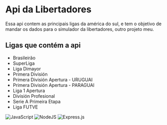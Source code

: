 <h1>Api da Libertadores</h1>
<p>Essa api contem as principais ligas da américa do sul, e tem o objetivo de mandar os dados para o simulador da libertadores, outro projeto meu.</p>
<h2>Ligas que contém a api</h2>
<ul>
  <li>Brasileirão</li>
  <li>SuperLiga</li>
  <li>Liga Dimayor</li>
  <li>Primera División</li>
  <li>Primera División Apertura - URUGUAI</li>
  <li>Primera División Apertura - PARAGUAI</li>
  <li>Liga 1 Apertura</li>
  <li>División Profesional</li>
  <li>Serie A Primeira Etapa</li>
  <li>Liga FUTVE</li>
</ul>

![JavaScript](https://img.shields.io/badge/javascript-%23323330.svg?style=for-the-badge&logo=javascript&logoColor=%23F7DF1E)
![NodeJS](https://img.shields.io/badge/node.js-6DA55F?style=for-the-badge&logo=node.js&logoColor=white)
![Express.js](https://img.shields.io/badge/express.js-%23404d59.svg?style=for-the-badge&logo=express&logoColor=%2361DAFB)
